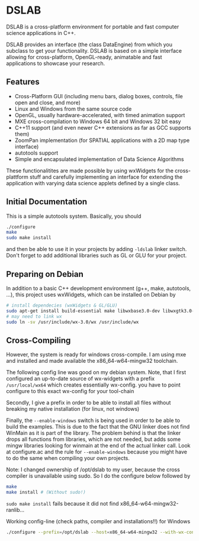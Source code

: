 # DSLAB

DSLAB is a cross-platform environment for portable and fast computer science applications in C++.

DSLAB provides an interface (the class DataEngine) from which you subclass to get your functionality. DSLAB is based on a simple interface allowing for cross-platform, OpenGL-ready, animatable and fast applications to showcase your research.

## Features

* Cross-Platform GUI (including menu bars, dialog boxes, controls, file open and close, and more)
* Linux and Windows from the same source code
* OpenGL, usually hardware-accelerated, with timed animation support
* MXE  cross-compilation to Windows 64 bit and Windows 32 bit easy
* C++11 support (and even newer C++ extensions as far as GCC supports them)
* ZoomPan implementation (for SPATIAL applications with a 2D map type interface)
* autotools support
* Simple and encapsulated implementation of Data Science Algorithms

These functionalitites are made possible by using wxWidgets for the cross-plattform stuff and carefully implementing an interface for extending the application with varying data science applets defined by a single class.

## Initial Documentation

This is a simple autotools system. Basically, you should

```bash
./configure
make
sudo make install
```

and then be able to use it in your projects by adding `-ldslab` linker switch. Don't forget
to add additional libraries such as GL or GLU for your project.

## Preparing on Debian

In addition to a basic C++ development environment (g++, make, autotools, ...), this
project uses wxWidgets, which can be installed on Debian by

```bash
# install dependecies (wxWidgets & GL/GLU)
sudo apt-get install build-essential make libwxbase3.0-dev libwxgtk3.0-gtk3-dev libglfw3-dev libgl1-mesa-dev libglu1-mesa-dev
# may need to link wx
sudo ln -sv /usr/include/wx-3.0/wx /usr/include/wx 
```

## Cross-Compiling

However, the system is ready for windows cross-compile. I am using
mxe and installed and made available the x86_64-w64-mingw32 toolchain.

The following config line was good on my debian system. Note, that
I first configured an up-to-date source of wx-widgets with a prefix
`/usr/local/wx64` which creates essentially wx-config. you have to point
configure to this exact wx-config for your tool-chain

Secondly, I give a prefix in order to be able to install all files without
breaking my native installation (for linux, not windows)

Finally, the `--enable-windows` switch is being used in order to be able
to build the examples. This is due to the fact that the GNU linker
does not find WinMain as it is part of the library. The problem behind is
that the linker drops all functions from libraries, which are not needed, but
adds some mingw libraries looking for winmain at the end of the actual linker
call. Look at configure.ac and the rule for `--enable-windows`
because you might have to do the same when compiling your own projects.

Note: I changed ownership of /opt/dslab to my user, because the cross compiler
is unavailable using sudo. So I do the configure below followed by

```bash
make 
make install # (Without sudo!)
```

`sudo make install` fails because it did not find x86_64-w64-mingw32-ranlib...

Working config-line (check paths, compiler and installations!!) for Windows

```bash
./configure --prefix=/opt/dslab --host=x86_64-w64-mingw32 --with-wx-config=/usr/local/wx64/bin/wx-config --enable-windows
```

